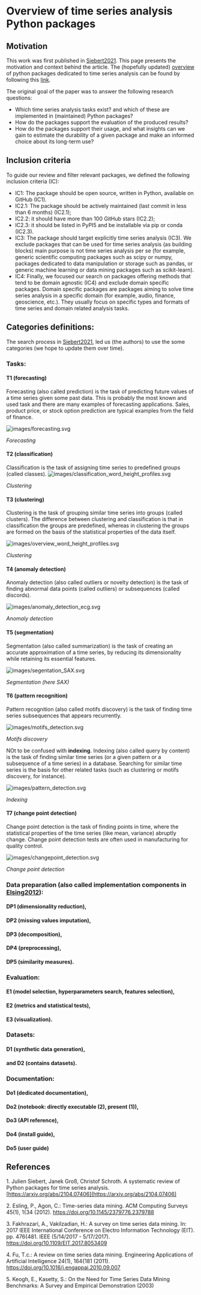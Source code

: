 # Overview of time series analysis Python packages

## Motivation
This work was first published in [Siebert2021](#citation.siebert2021). This page presents the motivation and context behind the article.
The (hopefully updated) [overview](overview.html) of python packages dedicated to time series analysis can be found by following this [link](overview.html).

The original goal of the paper was to answer the following research questions:
 * Which time series analysis tasks exist? and which of these are implemented in (maintained) Python packages?
 * How do the packages support the evaluation of the produced results?
 * How do the packages support their usage, and what insights can we gain to estimate the durability of a given package and make an informed choice about its long-term use?

## Inclusion criteria

To guide our review and filter relevant packages, we defined the following inclusion criteria (IC):
 * IC1: The package should be open source, written in Python, available on GitHub (IC1). 
 * IC2.1: The package should be actively maintained (last commit in less than 6 months) (IC2.1);
 * IC2.2: it should have more than 100 GitHub stars (IC2.2); 
 * IC2.3: it should be listed in PyPI5 and be installable via pip or conda (IC2.3). 
 * IC3: The package should target explicitly time series analysis (IC3). We exclude packages that can be used for time series analysis (as building blocks) main purpose is not  time series analysis per se (for example, generic scientific computing packages such as scipy or numpy, packages dedicated to data manipulation or storage such as pandas, or generic machine learning or data mining packages such as scikit-learn). 
 * IC4: Finally, we focused our search on packages offering methods that tend to be domain agnostic (IC4) and exclude domain specific packages. Domain specific packages are packages aiming to solve time series analysis in a specific domain (for example, audio, finance, geoscience, etc.). They usually focus on specific types and formats of time series and domain related analysis tasks.

## Categories definitions:
The search process in [Siebert2021](#citation.siebert2021), led us (the authors) to use the some categories (we hope to update them over time).

### Tasks:

####  T1 (forecasting)
Forecasting (also called prediction) is the task of predicting future values of a time series given some past data. 
This is probably the most known and used task and there are many examples of forecasting applications. 
Sales, product price, or stock option prediction are typical examples from the field of finance.

![images/forecasting.svg](images/forecasting.svg)

_Forecasting_

####  T2 (classification)
Classification is the task of assigning time series to predefined groups (called classes).
![images/classification_word_height_profiles.svg](images/classification_word_height_profiles.svg)

_Clustering_

####  T3 (clustering)
Clustering is the task of grouping similar time series into groups (called clusters). 
The difference between clustering and classification is that in classification the groups are predefined, 
whereas in clustering the groups are formed on the basis of the statistical properties of the data itself. 

![images/overview_word_height_profiles.svg](images/overview_word_height_profiles.svg)

_Clustering_

####  T4 (anomaly detection)

Anomaly detection (also called outliers or novelty detection) is the task of finding abnormal data points (called outliers)
or subsequences (called discords).  

![images/anomaly_detection_ecg.svg](images/anomaly_detection_ecg.svg)

_Anomaly detection_

####  T5 (segmentation)
Segmentation (also called summarization) is the task of creating an accurate approximation of a time series, 
by reducing its dimensionality while retaining its essential features. 

![images/segentation_SAX.svg](images/segentation_SAX.svg)

_Segmentation (here SAX)_

####  T6 (pattern recognition)
Pattern recognition (also called motifs discovery) is the task of finding time series subsequences that appears recurrently. 

![images/motifs_detection.svg](images/motifs_detection.svg)

_Motifs discovery_

NOt to be confused with **indexing**. Indexing (also called query by content) is the task of finding similar time series 
(or a given pattern or a subsequence of a time series) in a database. 
Searching for similar time series is the basis for other related tasks (such as clustering or motifs discovery, for instance). 

![images/pattern_detection.svg](images/pattern_detection.svg)

_Indexing_

####  T7 (change point detection)
Change point detection is the task of finding points in time, where the statistical properties of the time series (like mean, variance)
abruptly change. Change point detection tests are often used in manufacturing for quality control.

![images/changepoint_detection.svg](images/changepoint_detection.svg)

_Change point detection_

### Data preparation (also called implementation components in [Elsing2012](#citation.esling2012)):
####  DP1 (dimensionality reduction),
####  DP2 (missing values imputation),
####  DP3 (decomposition),
####  DP4 (preprocessing),
####  DP5 (similarity measures).
### Evaluation:
####  E1 (model selection, hyperparameters search, features selection),
####  E2 (metrics and statistical tests),
####  E3 (visualization).
### Datasets:
####  D1 (synthetic data generation),
####  and D2 (contains datasets).
### Documentation:
####  Do1 (dedicated documentation),
####  Do2 (notebook: directly executable (2), present (1)),
####  Do3 (API reference),
####  Do4 (install guide),
####  Do5 (user guide)

## References
<a name="citation.siebert2021">1.</a> Julien Siebert, Janek Groß, Christof Schroth. A systematic review of Python packages for time series analysis. [https://arxiv.org/abs/2104.07406](https://arxiv.org/abs/2104.07406)

<a name="citation.esling2012">2.</a> Esling, P., Agon, C.: Time-series data mining. ACM Computing Surveys 45(1), 1{34 (2012). https://doi.org/10.1145/2379776.2379788

<a name="citation.fakhrazari2017">3.</a> Fakhrazari, A., Vakilzadian, H.: A survey on time series data mining. In: 2017 IEEE International Conference on Electro Information Technology (EIT). pp. 476{481. IEEE (5/14/2017 - 5/17/2017). https://doi.org/10.1109/EIT.2017.8053409

<a name="citation.fu2011">4.</a> Fu, T.c.: A review on time series data mining. Engineering Applications of Artificial Intelligence 24(1), 164{181 (2011). https://doi.org/10.1016/j.engappai.2010.09.007

<a name="citation.keogh2003">5.</a> Keogh, E., Kasetty, S.: On the Need for Time Series Data Mining Benchmarks: A Survey and Empirical Demonstration (2003)

